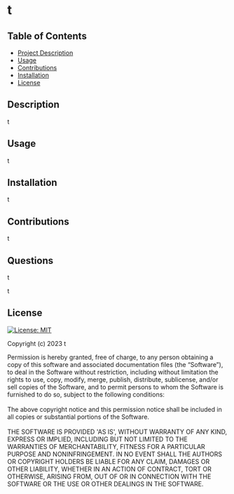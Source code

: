 
  # t

  ## Table of Contents
  - [Project Description](#Description)
  - [Usage](#Usage)
  - [Contributions](#Contributions)
  - [Installation](#Installation)
  - [License](#License)
  
  ## Description
  t

  ## Usage
  t

  ## Installation
  t

  ## Contributions
  t

  ## Questions
  t

  t

  ## License
  [![License: MIT](https://img.shields.io/badge/License-MIT-yellow.svg)](https://opensource.org/licenses/MIT)
  

  

  Copyright (c) 2023 t 

  Permission is hereby granted, free of charge, to any person obtaining a copy of this software and associated documentation files (the “Software”), to deal in the Software without restriction, including without limitation the rights to use, copy, modify, merge, publish, distribute, sublicense, and/or sell copies of the Software, and to permit persons to whom the Software is furnished to do so, subject to the following conditions: <br> <br> The above copyright notice and this permission notice shall be included in all copies or substantial portions of the Software. <br> <br> THE SOFTWARE IS PROVIDED 'AS IS', WITHOUT WARRANTY OF ANY KIND, EXPRESS OR IMPLIED, INCLUDING BUT NOT LIMITED TO THE WARRANTIES OF MERCHANTABILITY, FITNESS FOR A PARTICULAR PURPOSE AND NONINFRINGEMENT. IN NO EVENT SHALL THE AUTHORS OR COPYRIGHT HOLDERS BE LIABLE FOR ANY CLAIM, DAMAGES OR OTHER LIABILITY, WHETHER IN AN ACTION OF CONTRACT, TORT OR OTHERWISE, ARISING FROM, OUT OF OR IN CONNECTION WITH THE SOFTWARE OR THE USE OR OTHER DEALINGS IN THE SOFTWARE.

